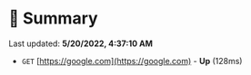 # 📖 Summary
Last updated: **5/20/2022, 4:37:10 AM**

- `GET` [https://google.com](https://google.com) - **Up** (128ms)

